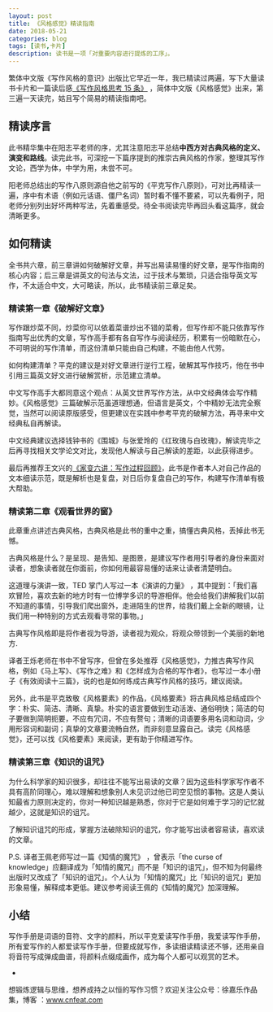 ```yaml
---
layout: post
title: 《风格感觉》精读指南
date: 2018-05-21
categories: blog
tags: [读书,卡片]
description: 读书是一项「对重要内容进行提炼的工序」。
---
```



繁体中文版《写作风格的意识》出版比它早近一年，我已精读过两遍，写下大量读书卡片和一篇读后感[《写作风格思考 15 条》](https://book.douban.com/review/8443136/) ，简体中文版《风格感觉》出来，第三遍一天读完，姑且写个简易的精读指南吧。

## 精读序言

此书精华集中在阳志平老师的序，尤其注意阳志平总结**中西方对古典风格的定义、演变和路线**。读完此书，可深挖一下篇序提到的推崇古典风格的作家，整理其写作文论，西学为体，中学为用，未尝不可。


阳老师总结出的写作八原则源自他之前写的《平克写作八原则》，可对比再精读一遍，序中有术语（例如元话语、僵尸名词）暂时看不懂不要紧，可以先看例子，阳老师分别列出好坏两种写法，先着重感受。待全书阅读完毕再回头看这篇序，就会清晰更多。

## 如何精读
全书共六章，前三章讲如何破解好文章，并写出易读易懂的好文章，是写作指南的核心内容；后三章是讲英文的句法与文法，过于技术与繁琐，只适合指导英文写作，不太适合中文，大可略读，所以，此书精读前三章足矣。

### 精读第一章《破解好文章》

写作跟炒菜不同，炒菜你可以依着菜谱炒出不错的菜肴，但写作却不能只依靠写作指南写出优秀的文章，写作高手都有各自写作与阅读经历，积累有一份暗默在心，不可明说的写作清单，而这份清单只能由自己构建，不能由他人代劳。

如何构建清单？平克的建议是对好文章进行逆行工程，破解其写作技巧，他在书中引用三篇英文好文进行破解赏析，示范建立清单。

中文写作高手大都同意这个观点：从英文世界写作方法，从中文经典体会写作精妙。《风格感觉》三篇破解示范虽道理想通，但语言是英文，个中精妙无法完全察觉，当然可以阅读原版感受，但更建议在实践中参考平克的破解方法，再寻来中文经典私自再解读。

中文经典建议选择钱钟书的《围城》与张爱玲的《红玫瑰与白玫瑰》，解读完毕之后再寻找相关文学论文对比，发现他人解读与自己解读的差距，以此获得进步。

最后再推荐王文兴的[《家变六讲：写作过程回顾》](https://book.douban.com/subject/4074680/)，此书是作者本人对自己作品的文本细读示范，既是解析也是复盘，对日后你复盘自己的写作，构建写作清单有极大帮助。


### 精读第二章《观看世界的窗》

此章重点讲述古典风格，古典风格是此书的重中之重，搞懂古典风格，丢掉此书无憾。

古典风格是什么？是呈现、是告知、是图景，是建议写作者用引导者的身份来面对读者，想象读者就在你面前，你如何用最容易懂的话来让读者清楚明白。

这道理与演讲一致，TED 掌门人写过一本《演讲的力量》 ，其中提到：「我们喜欢冒险，喜欢去新的地方时有一位博学多识的导游相伴。他会给我们讲解我们以前不知道的事情，引导我们爬出窗外，走进陌生的世界，给我们戴上全新的眼镜，让我们用一种特别的方式去观看寻常的事物。」

古典写作风格即是将作者视为导游，读者视为观众，将观众带领到一个美丽的新地方.

译者王烁老师在书中不曾写序，但曾在多处推荐《风格感觉》，力推古典写作风格，例如《马上写》、《写作之难》和《怎样成为合格的写作者》，也写过一本小册子《有效阅读十三篇》，说的也是如何练成古典写作风格的技巧，建议阅读。 

另外，此书是平克致敬《风格要素》的作品，《风格要素》将古典风格总结成四个字：朴实、简洁、清晰、真挚。朴实的语言要做到生动活泼、通俗明快；简洁的句子要做到简明扼要，不应有冗词，不应有赘句；清晰的词语要多用名词和动词，少用形容词和副词；真挚的文章要流畅自然，而非刻意显露自己。读完《风格感觉》，还可以找《风格要素》来阅读，更有助于你精进写作。 

### 精读第三章《知识的诅咒》

为什么科学家的知识很多，却往往不能写出易读的文章？因为这些科学家写作者不具有高阶同理心，难以理解和想象别人未见识过他已司空见惯的事物。这是人类认知最省力原则决定的，你对一种知识越是熟悉，你对于它是如何难于学习的记忆就越少，这就是知识的诅咒。

了解知识诅咒的形成，掌握方法破除知识的诅咒，你才能写出读者容易读，喜欢读的文章。

P.S. 译者王佩老师写过一篇《知情的魔咒》 ，曾表示「the curse of knowledge」应翻译成为「知情的魔咒」而不是「知识的诅咒」，但不知为何最终出版时又改成了「知识的诅咒」。个人认为「知情的魔咒」比「知识的诅咒」更加形象易懂，解释成本更低。建议参考阅读王佩的《知情的魔咒》加深理解。

## 小结

写作手册是词语的音符、文字的颜料，所以平克爱读写作手册，我爱读写作手册，所有爱写作的人都爱读写作手册，但要成就写作，多读细读精读还不够，还用亲自将音符写成弹成曲谱，将颜料点缀成画作，成为每个人都可以观赏的艺术。

-

想锻炼逻辑与思维，想养成持之以恒的写作习惯？欢迎关注公众号：徐嘉乐作品集，博客 ：www.cnfeat.com 

